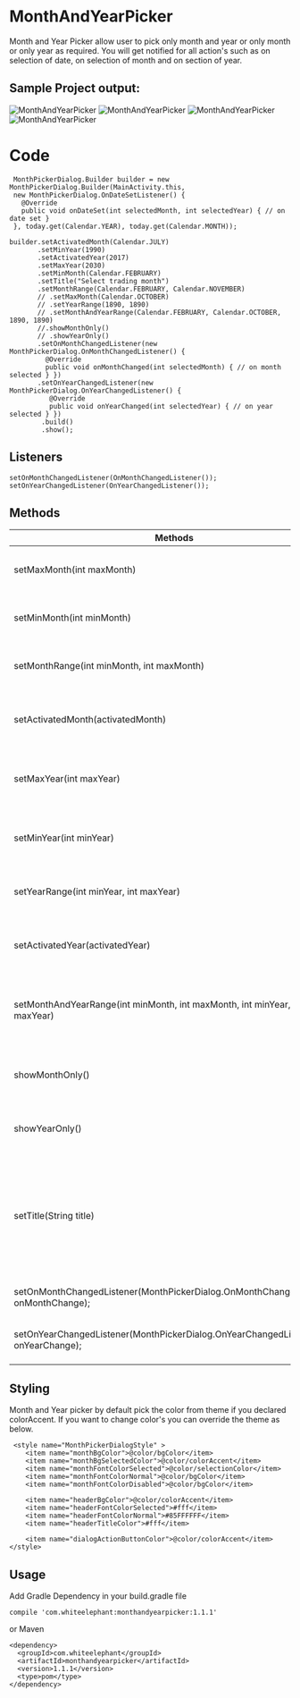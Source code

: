 # MonthAndYearPicker

Month and Year Picker allow user to pick only month and year or only month or only year as required. You will get notified for all action's such as on selection of date, on selection of month and on section of year.



## Sample Project output:

![MonthAndYearPicker](https://github.com/premkumarroyal/MonthAndYearPicker/blob/master/sample/src/main/res/raw/datepicker.gif?raw=true "Month and Year Picker") ![MonthAndYearPicker](https://github.com/premkumarroyal/MonthAndYearPicker/blob/master/sample/src/main/res/raw/choose_month.gif?raw=true "Choose Month") ![MonthAndYearPicker](https://github.com/premkumarroyal/MonthAndYearPicker/blob/master/sample/src/main/res/raw/choose_year.gif?raw=true "Choose Year") ![MonthAndYearPicker](https://github.com/premkumarroyal/MonthAndYearPicker/blob/master/sample/src/main/res/raw/choose_quantity.gif?raw=true "Choose Quantity")


# Code

     MonthPickerDialog.Builder builder = new MonthPickerDialog.Builder(MainActivity.this, 
     new MonthPickerDialog.OnDateSetListener() {
       @Override
       public void onDateSet(int selectedMonth, int selectedYear) { // on date set }
     }, today.get(Calendar.YEAR), today.get(Calendar.MONTH));
    
    builder.setActivatedMonth(Calendar.JULY)
           .setMinYear(1990)
           .setActivatedYear(2017)
           .setMaxYear(2030)
           .setMinMonth(Calendar.FEBRUARY)
           .setTitle("Select trading month")
           .setMonthRange(Calendar.FEBRUARY, Calendar.NOVEMBER)
           // .setMaxMonth(Calendar.OCTOBER)
           // .setYearRange(1890, 1890)
           // .setMonthAndYearRange(Calendar.FEBRUARY, Calendar.OCTOBER, 1890, 1890)
           //.showMonthOnly()
           // .showYearOnly()
           .setOnMonthChangedListener(new MonthPickerDialog.OnMonthChangedListener() {
             @Override
             public void onMonthChanged(int selectedMonth) { // on month selected } })
           .setOnYearChangedListener(new MonthPickerDialog.OnYearChangedListener() {
              @Override
              public void onYearChanged(int selectedYear) { // on year selected } })
            .build()
            .show();
                        
## Listeners
    setOnMonthChangedListener(OnMonthChangedListener());
    setOnYearChangedListener(OnYearChangedListener());

## Methods
 Methods | Docs
------------ | -------------
setMaxMonth(int maxMonth) |  Maximum month that user can select.
setMinMonth(int minMonth) |  Minimum month that user can select.
setMonthRange(int minMonth, int maxMonth) | set both max and min sections.
setActivatedMonth(activatedMonth) | selected the month when picker opens.
setMaxYear(int maxYear) | Maximum year that will be shown in picker.
setMinYear(int minYear) | Minimum year that will be shown in picker.
setYearRange(int minYear, int maxYear) | set both max and min selections.
setActivatedYear(activatedYear) | selected the year when picker opens.
setMonthAndYearRange(int minMonth, int maxMonth, int minYear, int maxYear) | set month and year min and max values at once.
showMonthOnly() | Only month selection will be shown.
showYearOnly() | Only year selection will be shown.
setTitle(String title) | set the title for Month Picker Dialog. By default title will be hidden, it will be visible if value set.
setOnMonthChangedListener(MonthPickerDialog.OnMonthChangedListener onMonthChange); | Listener for select month
setOnYearChangedListener(MonthPickerDialog.OnYearChangedListener onYearChange); | Listener for year select year


## Styling

Month and Year picker by default pick the color from theme if you declared colorAccent. If you want to change color's you can override the theme as below.

     <style name="MonthPickerDialogStyle" >
        <item name="monthBgColor">@color/bgColor</item>
        <item name="monthBgSelectedColor">@color/colorAccent</item>
        <item name="monthFontColorSelected">@color/selectionColor</item>
        <item name="monthFontColorNormal">@color/bgColor</item>
        <item name="monthFontColorDisabled">@color/bgColor</item>

        <item name="headerBgColor">@color/colorAccent</item>
        <item name="headerFontColorSelected">#fff</item>
        <item name="headerFontColorNormal">#85FFFFFF</item>
        <item name="headerTitleColor">#fff</item>

        <item name="dialogActionButtonColor">@color/colorAccent</item>
    </style>


## Usage 

Add Gradle Dependency in your build.gradle file

    compile 'com.whiteelephant:monthandyearpicker:1.1.1'

or Maven

    <dependency>
      <groupId>com.whiteelephant</groupId>
      <artifactId>monthandyearpicker</artifactId>
      <version>1.1.1</version>
      <type>pom</type>   
    </dependency>
   




